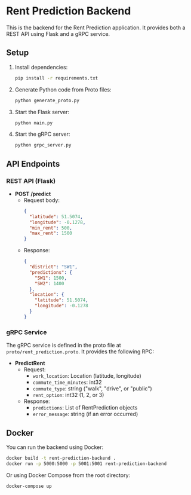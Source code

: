 # Rent Prediction Backend

This is the backend for the Rent Prediction application. It provides both a REST API using Flask and a gRPC service.

## Setup

1. Install dependencies:
   ```bash
   pip install -r requirements.txt
   ```

2. Generate Python code from Proto files:
   ```bash
   python generate_proto.py
   ```

3. Start the Flask server:
   ```bash
   python main.py
   ```

4. Start the gRPC server:
   ```bash
   python grpc_server.py
   ```

## API Endpoints

### REST API (Flask)

- **POST /predict**
  - Request body:
    ```json
    {
      "latitude": 51.5074,
      "longitude": -0.1278,
      "min_rent": 500,
      "max_rent": 1500
    }
    ```
  - Response:
    ```json
    {
      "district": "SW1",
      "predictions": {
        "SW1": 1500,
        "SW2": 1400
      },
      "location": {
        "latitude": 51.5074,
        "longitude": -0.1278
      }
    }
    ```

### gRPC Service

The gRPC service is defined in the proto file at `proto/rent_prediction.proto`. It provides the following RPC:

- **PredictRent**
  - Request:
    - `work_location`: Location (latitude, longitude)
    - `commute_time_minutes`: int32
    - `commute_type`: string ("walk", "drive", or "public")
    - `rent_option`: int32 (1, 2, or 3)
  - Response:
    - `predictions`: List of RentPrediction objects
    - `error_message`: string (if an error occurred)

## Docker

You can run the backend using Docker:

```bash
docker build -t rent-prediction-backend .
docker run -p 5000:5000 -p 5001:5001 rent-prediction-backend
```

Or using Docker Compose from the root directory:

```bash
docker-compose up
```
